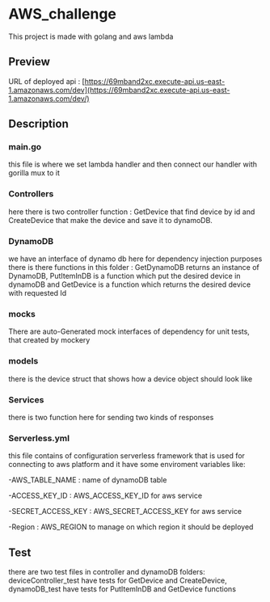 # AWS_challenge
This project is made with golang and aws lambda
## Preview
URL of deployed api : [https://69mband2xc.execute-api.us-east-1.amazonaws.com/dev](https://69mband2xc.execute-api.us-east-1.amazonaws.com/dev/)
## Description
### main.go
this file is where we set lambda handler and then connect our handler with gorilla mux to it
### Controllers
here there is two controller function :
GetDevice that find device by id and CreateDevice that make the device and save it to dynamoDB.
### DynamoDB
we have an interface of dynamo db here for dependency injection purposes
there is there functions in this folder :
GetDynamoDB returns an instance of DynamoDB,
PutItemInDB is a function which put the desired device in dynamoDB and GetDevice is a function which returns the desired device with requested Id
### mocks
There are auto-Generated mock interfaces of dependency for unit tests, that created by mockery
### models
there is the device struct that shows how a device object should look like
### Services
there is two function here for sending two kinds of responses
### Serverless.yml
this file contains of configuration serverless framework that is used for connecting to aws platform and it have some enviroment variables like:

-AWS_TABLE_NAME : name of dynamoDB table

-ACCESS_KEY_ID : AWS_ACCESS_KEY_ID for aws service

-SECRET_ACCESS_KEY : AWS_SECRET_ACCESS_KEY for aws service

-Region : AWS_REGION to manage on which region it should be deployed
## Test
there are two test files in controller and dynamoDB folders:
deviceController_test have tests for GetDevice and CreateDevice,
dynamoDB_test have tests for PutItemInDB and GetDevice functions
